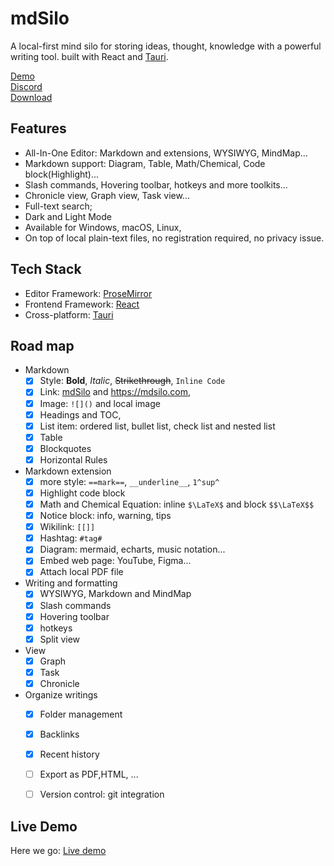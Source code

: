 
# mdSilo

A local-first mind silo for storing ideas, thought, knowledge with a powerful writing tool.
built with React and [Tauri](https://github.com/tauri-apps). 

[Demo](https://mdsilo.com/)    
[Discord](https://discord.gg/EXYSEHRTFt)  
[Download](https://github.com/danloh/mdSilo-app/releases) 


## Features

- All-In-One Editor: Markdown and extensions, WYSIWYG, MindMap... 
- Markdown support: Diagram, Table, Math/Chemical, Code block(Highlight)...   
- Slash commands, Hovering toolbar, hotkeys and more toolkits...   
- Chronicle view, Graph view, Task view... 
- Full-text search; 
- Dark and Light Mode
- Available for Windows, macOS, Linux, 
- On top of local plain-text files, no registration required, no privacy issue. 

## Tech Stack

- Editor Framework: [ProseMirror](https://prosemirror.net/)      
- Frontend Framework: [React](https://reactjs.org/)  
- Cross-platform:  [Tauri](https://tauri.studio/) 

## Road map 

- Markdown
  - [X] Style: **Bold**, *Italic*, ~~Strikethrough~~, `Inline Code`
  - [X] Link: [mdSilo](https://mdsilo.com) and <https://mdsilo.com>, 
  - [X] Image: `![]()` and local image 
  - [X] Headings and TOC, 
  - [X] List item: ordered list, bullet list, check list and nested list
  - [X] Table
  - [X] Blockquotes  
  - [X] Horizontal Rules 

- Markdown extension
  - [X] more style: `==mark==`, `__underline__`, `1^sup^`
  - [X] Highlight code block  
  - [X] Math and Chemical Equation: inline `$\LaTeX$` and block `$$\LaTeX$$` 
  - [X] Notice block: info, warning, tips 
  - [X] Wikilink: `[[]]` 
  - [X] Hashtag: `#tag#` 
  - [X] Diagram: mermaid, echarts, music notation... 
  - [X] Embed web page: YouTube, Figma... 
  - [X] Attach local PDF file 

- Writing and formatting 
  - [X] WYSIWYG, Markdown and MindMap 
  - [X] Slash commands  
  - [X] Hovering toolbar
  - [X] hotkeys 
  - [X] Split view 

- View
  - [X] Graph
  - [X] Task
  - [X] Chronicle 

- Organize writings
  - [X] Folder management 
  - [X] Backlinks 
  - [X] Recent history 
  - [ ] Export as PDF,HTML, ... 
  - [ ] Version control: git integration 


## Live Demo

Here we go: [Live demo](https://mdsilo.com/playground/) 
